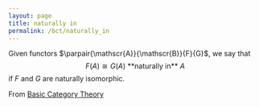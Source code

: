 ```yaml
---
layout: page
title: naturally in
permalink: /bct/naturally_in
---
```

Given functors $\parpair{\mathscr{A}}{\mathscr{B}}{F}{G}$, we say that   $$ F(A) \cong G(A) \text{ **naturally in** } A     $$ if $F$ and $G$ are naturally isomorphic.


From [Basic Category Theory](https://mathgloss.github.io/MathGloss/bct.html)